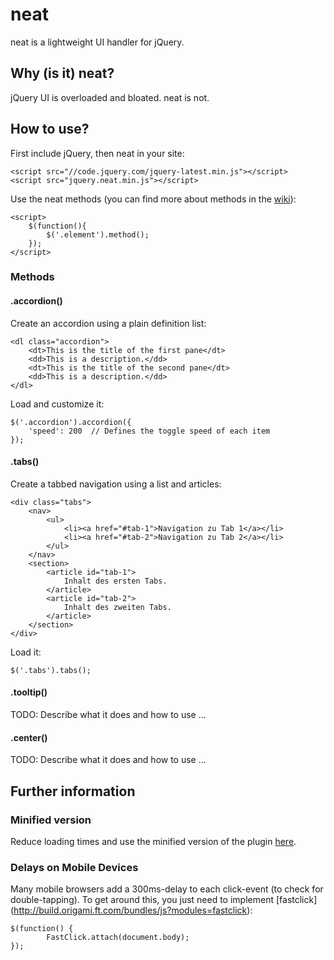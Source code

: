 # neat

neat is a lightweight UI handler for jQuery.

## Why (is it) neat?

jQuery UI is overloaded and bloated. neat is not.


## How to use?

First include jQuery, then neat in your site:

	<script src="//code.jquery.com/jquery-latest.min.js"></script>
	<script src="jquery.neat.min.js"></script>
	
Use the neat methods (you can find more about methods in the [wiki](../../wiki)):
		
	<script>
		$(function(){
			$('.element').method();
		});
	</script>

### Methods

#### .accordion()

Create an accordion using a plain definition list:

	<dl class="accordion">
		<dt>This is the title of the first pane</dt>
		<dd>This is a description.</dd>
		<dt>This is the title of the second pane</dt>
		<dd>This is a description.</dd>
	</dl>
	
Load and customize it:

	$('.accordion').accordion({
		'speed': 200  // Defines the toggle speed of each item
	});

#### .tabs()

Create a tabbed navigation using a list and articles:

	<div class="tabs">
		<nav>
			<ul>
				<li><a href="#tab-1">Navigation zu Tab 1</a></li>
				<li><a href="#tab-2">Navigation zu Tab 2</a></li>
			</ul>
		</nav>
		<section>
			<article id="tab-1">
				Inhalt des ersten Tabs.
			</article>
			<article id="tab-2">
				Inhalt des zweiten Tabs.
			</article>
		</section>
	</div>

Load it:

	$('.tabs').tabs();
	

#### .tooltip()

TODO: Describe what it does and how to use ...

	
#### .center()

TODO: Describe what it does and how to use ...


## Further information	

### Minified version

Reduce loading times and use the minified version of the plugin <a href="https://rawgit.com/medienreaktor/neat/master/jquery.neat.min.js">here</a>.

### Delays on Mobile Devices

Many mobile browsers add a 300ms-delay to each click-event (to check for double-tapping). To get around this, you just need to implement [fastclick] (http://build.origami.ft.com/bundles/js?modules=fastclick):

	$(function() {
    		FastClick.attach(document.body);
	});
